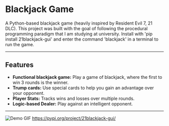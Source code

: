 # Blackjack Game

A Python-based blackjack game (heavily inspired by Resident Evil 7, 21 DLC). This project was built with the goal of following the procedural programming paradigm that I am studying at university.
Install with 'pip install 21blackjack-gui' and enter the command 'blackjack' in a terminal to run the game.

---
## Features
- **Functional blackjack game:** Play a game of blackjack, where the first to win 3 rounds is the winner.
- **Trump cards:** Use special cards to help you gain an advantage over your opponent.
- **Player Stats:** Tracks wins and losses over multiple rounds.
- **Logic-based Dealer:** Play against an intelligent opponent.
---

![Demo GIF](https://i.imgur.com/44HoQpe.gif)
https://pypi.org/project/21blackjack-gui/
